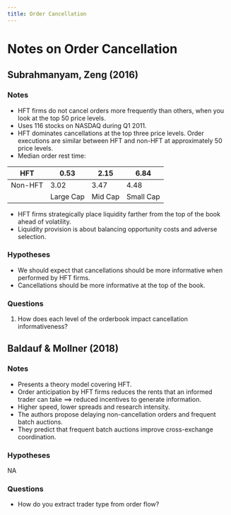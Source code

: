 ```yaml
---
title: Order Cancellation
---
```




# Notes on Order Cancellation

## Subrahmanyam, Zeng (2016)

### Notes

* HFT firms do not cancel orders more frequently than others, when you look at the top 50 price levels.
* Uses 116 stocks on NASDAQ during Q1 2011.
* HFT dominates cancellations at the top three price levels. Order executions are similar between HFT and non-HFT at approximately 50 price levels.
* Median order rest time:

| HFT     | 0.53      | 2.15    | 6.84      |
| ------- | --------- | ------- | --------- |
| Non-HFT | 3.02      | 3.47    | 4.48      |
|         | Large Cap | Mid Cap | Small Cap |

* HFT firms strategically place liquidity farther from the top of the book ahead of volatility.
* Liquidity provision is about balancing opportunity costs and adverse selection.

### Hypotheses

- We should expect that cancellations should be more informative when performed by HFT firms.
- Cancellations should be more informative at the top of the book.

### Questions

1. How does each level of the orderbook impact cancellation informativeness?

## Baldauf & Mollner (2018)

### Notes

* Presents a theory model covering HFT.
* Order anticipation by HFT firms reduces the rents that an informed trader can take $\implies$ reduced incentives to generate information.
* Higher speed, lower spreads and research intensity.
* The authors propose delaying non-cancellation orders and frequent batch auctions.
* They predict that frequent batch auctions improve cross-exchange coordination.

### Hypotheses

NA

### Questions

* How do you extract trader type from order flow?